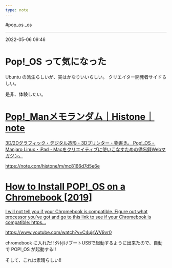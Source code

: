 ```yaml
---
type: note
---
```


#pop_os _os

---
2022-05-06  09:46

# Pop!_OS って気になった

Ubuntu の派生らしいが、実はかなりいいらしい。
クリエイター開発者サイドらしい。

是非、体験したい。


<div class="rich-link-card-container"><a class="rich-link-card" href="https://note.com/histone/m/mc8166d7d5e6e" target="_blank">
	<div class="rich-link-image-container">
		<div class="rich-link-image" style="background-image: url('https://assets.st-note.com/production/uploads/images/61685202/80cb99fd5935eca25e44176c52349834.png?fit=bounds&format=jpeg&height=1024&quality=85&width=1024')">
	</div>
	</div>
	<div class="rich-link-card-text">
		<h1 class="rich-link-card-title">Pop!_Manメモランダム｜Histone｜note</h1>
		<p class="rich-link-card-description">
		3D/2Dグラフィック・デジタル造形・3Dプリンター・物書き。 Pop!_OS・Manjaro Linux・iPad・Macをクリエイティブに使いこなすための備忘録Webマガジン。
		</p>
		<p class="rich-link-href">
		https://note.com/histone/m/mc8166d7d5e6e
		</p>
	</div>
</a></div>


<div class="rich-link-card-container"><a class="rich-link-card" href="https://www.youtube.com/watch?v=C4ujsWV9vr0" target="_blank">
	<div class="rich-link-image-container">
		<div class="rich-link-image" style="background-image: url('https://www.youtube.com/embed/C4ujsWV9vr0?feature=oembed')">
	</div>
	</div>
	<div class="rich-link-card-text">
		<h1 class="rich-link-card-title">How to Install POP!_OS on a Chromebook [2019]</h1>
		<p class="rich-link-card-description">
		I will not tell you if your Chromebook is compatible. Figure out what processor you've got and go to this link to see if your Chromebook is compatible: https...
		</p>
		<p class="rich-link-href">
		https://www.youtube.com/watch?v=C4ujsWV9vr0
		</p>
	</div>
</a></div>

chromebook に入れた!!
外付けブートUSBで起動するように出来たので、自動で POP!_OS が起動する!!

そして、これは素晴らしい!!